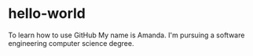 # hello-world
To learn how to use GitHub
My name is Amanda.
I'm pursuing a software engineering computer science degree.

